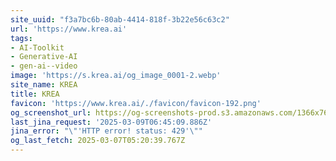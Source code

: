 ```yaml
---
site_uuid: "f3a7bc6b-80ab-4414-818f-3b22e56c63c2"
url: 'https://www.krea.ai'
tags:
- AI-Toolkit
- Generative-AI
- gen-ai--video
image: 'https://s.krea.ai/og_image_0001-2.webp'
site_name: KREA
title: KREA
favicon: 'https://www.krea.ai/./favicon/favicon-192.png'
og_screenshot_url: https://og-screenshots-prod.s3.amazonaws.com/1366x768/80/false/f218b53ccac781cd044feb141ac83f0b681d6452d0f0f53abc9aff88ec965be0.jpeg
last_jina_request: '2025-03-09T06:45:09.886Z'
jina_error: "\"'HTTP error! status: 429'\""
og_last_fetch: 2025-03-07T05:20:39.767Z
---
```


